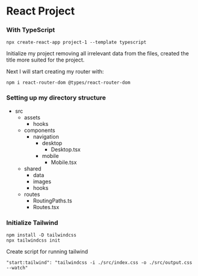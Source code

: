 # React Project

### With TypeScript

```
npx create-react-app project-1 --template typescript
```

Initialize my project removing all irrelevant data from the files, created the title more suited for the project.

Next I will start creating my router with:

```
npm i react-router-dom @types/react-router-dom
```

### Setting up my directory structure

- src
  - assets
    - hooks
  - components
    - navigation
      - desktop
        - Desktop.tsx
      - mobile
        - Mobile.tsx
  - shared
    - data
    - images
    - hooks
  - routes
    - RoutingPaths.ts
    - Routes.tsx

### Initialize Tailwind

```
npm install -D tailwindcss
npx tailwindcss init
```

Create script for running tailwind

`"start:tailwind": "tailwindcss -i ./src/index.css -o ./src/output.css --watch"`
